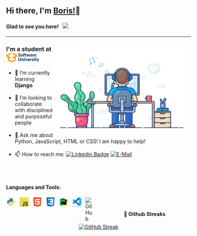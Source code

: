 ## Hi there, I'm [Boris!](https://github.com/BorisBorisow)👋


#### Glad to see you here! &nbsp; ![](https://visitor-badge.glitch.me/badge?page_id=BorisBorisow.BorisBorisow&style=flat-square&color=0088cc)
---
<img align="right" height="250" width="375" alt="" src="https://github.com/BorisBorisow/BorisBorisow/blob/main/Logos/68747470733a2f2f7468756d62732e6766796361742e636f6d2f4576696c4e657874446576696c666973682d736d616c6c2e676966.gif" />

### I'm a student at [<img src='https://github.com/BorisBorisow/BorisBorisow/blob/main/Logos/Software-University-logo-horizontal.png' alt='www.softuni.bg' height='26' width="90">](https://softuni.bg/) 

- 🌱 I’m currently learning <b>Django</b> 
<br/><br/>
- 👯 I’m looking to collaborate with disciplined and purposeful people
<br/><br/>
- 💬 Ask me about Python, JavaScript, HTML or CSS! I am happy to help! 
<br/><br/>
- 📫 How to reach me: [![Linkedin Badge](https://img.shields.io/badge/-LinkedIn-blue?style=flat&logo=Linkedin&logoColor=white)](https://www.linkedin.com/in/boris-borisov-533238261/) [![E-Mail](https://img.shields.io/badge/-b__borisov%40gmx.de-success)](mailto:b_borisov@gmx.de)

<br/><br/>
<a>
#### Languages and Tools:
<img align="left" alt="Python" width="26px" src="https://github.com/devicons/devicon/blob/v2.14.0/icons/python/python-original.svg" style="padding-right:10px;" />
<img align="left" alt="JavaScript" width="26px" src="https://github.com/devicons/devicon/blob/master/icons/javascript/javascript-original.svg" style="padding-right:10px;" />
  <img align="left" alt="HTML" width="26px" src="https://github.com/devicons/devicon/blob/master/icons/html5/html5-original.svg" style="padding-right:10px;" />
  <img align="left" alt="CSS3" width="26px" src="https://github.com/devicons/devicon/blob/master/icons/css3/css3-original.svg" style="padding-right:10px;" />
  <img align="left" alt="PyCharm" width="26px" src="https://github.com/devicons/devicon/blob/v2.14.0/icons/pycharm/pycharm-original.svg" style="padding-right:10px;" />
  <img align="left" alt="VS-Code" width="26px" src="https://github.com/devicons/devicon/blob/master/icons/vscode/vscode-original-wordmark.svg" style="padding-right:10px;" />
  <img align="left" alt="GitHub" width="26px" src="https://upload.wikimedia.org/wikipedia/commons/a/ae/Github-desktop-logo-symbol.svg" style="padding-right:10px;" />
</a>

<br />

<div id="badges" align="center">
  
#### :dart: Github Streaks
[![GitHub Streak](http://github-readme-streak-stats.herokuapp.com?user=BorisBorisow&border_radius=50)](https://git.io/streak-stats)







